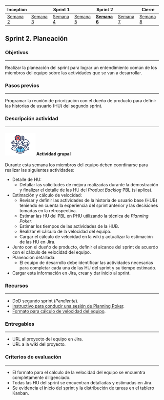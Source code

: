 | Inception |   | Sprint 1 |   | Sprint 2 |   | Cierre |
|-----------|---|----------|---|----------|---|--------|
| [Semana 2](/mt2_procesos_guias_proyecto/semanas/inception/semana2/semana2)        | [Semana 3](/mt2_procesos_guias_proyecto/semanas/inception/semana3/semana3) | [Semana 4](/mt2_procesos_guias_proyecto/semanas/sprint1/semana4/semana4) | [Semana 5](/mt2_procesos_guias_proyecto/semanas/sprint1/semana5/semana5) | **[Semana 6](/mt2_procesos_guias_proyecto/semanas/sprint2/semana6/semana6)** | [Semana 7](/mt2_procesos_guias_proyecto/semanas/sprint2/semana7/semana7) | [Semana 8]()      |nt1/semana7/semana7) | Semana 8      |/semana7/semana7) | [Semana 8]()      |

## Sprint 2. Planeación

### Objetivos
---

Realizar la planeación del sprint para lograr un entendimiento común de los miembros del equipo sobre las actividades que se van a desarrollar.


### Pasos previos
---

Programar la reunión de priorización con el dueño de producto para definir las historias de usuario (HU) del segundo sprint.


### Descripción actividad
---

#### ![](./../../../assets/images/grupo.png) Actividad grupal

Durante esta semana los miembros del equipo deben coordinarse para realizar las siguientes actividades:
* Detalle de HU:
  * Detallar las solicitudes de mejora realizadas durante la demostración y finalizar el detalle de las HU del *Product Backlog* PBL (si aplica).
* Estimación y cálculo de velocidad:
  * Revisar y definir las actividades de la historia de usuario base (HUB) teniendo en cuenta la experiencia del sprint anterior y las decisiones tomadas en la retrospectiva.
  * Estimar las HU del PBL en PHU utilizando la técnica de *Planning Poker*.
  * Estimar los tiempos de las actividades de la HUB.
  * Realizar el cálculo de la velocidad del equipo.
  * Cargar el cálculo de velocidad en la wiki y actualizar la estimación de las HU en Jira.
* Junto con el dueño de producto, definir el alcance del sprint de acuerdo con el cálculo de velocidad del equipo.
* Planeación detallada:
  * El equipo de desarrollo debe identificar las actividades necesarias para completar cada una de las HU del sprint y su tiempo estimado.
* Cargar esta información en Jira, crear y dar inicio al sprint.

### Recursos 
---

* DoD segundo sprint (*Pendiente*).
* [Instructivo para conducir una sesión de Planning Poker](../semana3/s3_planning_poker).
* [Formato para cálculo de velocidad del equipo](https://github.com/avargas20/MISW-Procesos/blob/main/docs/formats/MISW-DA-Inception-CalculoVelocidad.xlsx).


### Entregables
---

* URL al proyecto del equipo en Jira.
* URL a la wiki del proyecto.
 

### Criterios de evaluación
---

* El formato para el cálculo de la velocidad del equipo se encuentra completamente diligenciado.
* Todas las HU del sprint se encuentran detalladas y estimadas en Jira.
* Se evidencia el inicio del sprint y la distribución de tareas en el tablero Kanban.
